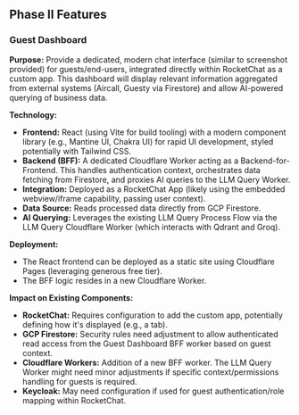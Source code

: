 ## Phase II Features

### Guest Dashboard

**Purpose:** Provide a dedicated, modern chat interface (similar to screenshot provided) for guests/end-users, integrated directly within RocketChat as a custom app. This dashboard will display relevant information aggregated from external systems (Aircall, Guesty via Firestore) and allow AI-powered querying of business data.

**Technology:**
- **Frontend:** React (using Vite for build tooling) with a modern component library (e.g., Mantine UI, Chakra UI) for rapid UI development, styled potentially with Tailwind CSS.
- **Backend (BFF):** A dedicated Cloudflare Worker acting as a Backend-for-Frontend. This handles authentication context, orchestrates data fetching from Firestore, and proxies AI queries to the LLM Query Worker.
- **Integration:** Deployed as a RocketChat App (likely using the embedded webview/iframe capability, passing user context).
- **Data Source:** Reads processed data directly from GCP Firestore.
- **AI Querying:** Leverages the existing LLM Query Process Flow via the LLM Query Cloudflare Worker (which interacts with Qdrant and Groq).

**Deployment:**
- The React frontend can be deployed as a static site using Cloudflare Pages (leveraging generous free tier).
- The BFF logic resides in a new Cloudflare Worker.

**Impact on Existing Components:**
- **RocketChat:** Requires configuration to add the custom app, potentially defining how it's displayed (e.g., a tab).
- **GCP Firestore:** Security rules need adjustment to allow authenticated read access from the Guest Dashboard BFF worker based on guest context.
- **Cloudflare Workers:** Addition of a new BFF worker. The LLM Query Worker might need minor adjustments if specific context/permissions handling for guests is required.
- **Keycloak:** May need configuration if used for guest authentication/role mapping within RocketChat.